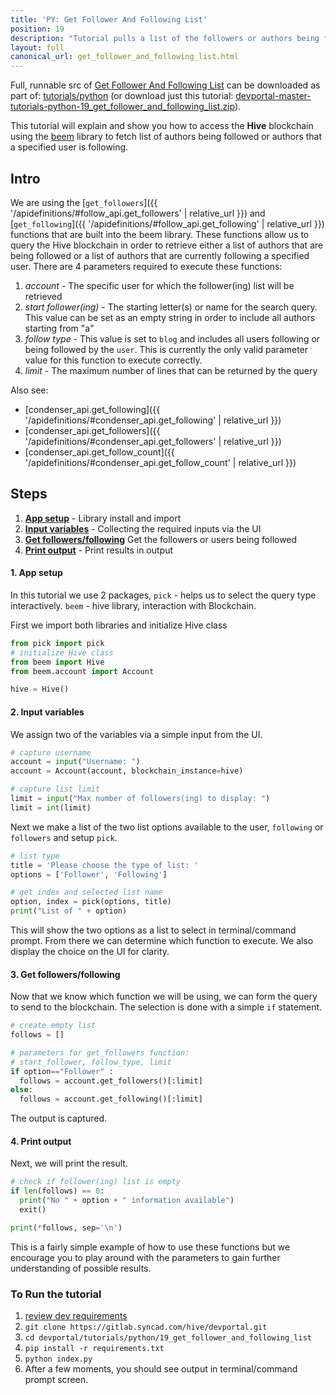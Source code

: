 ```yaml
---
title: 'PY: Get Follower And Following List'
position: 19
description: "Tutorial pulls a list of the followers or authors being followed from the blockchain then displays the result."
layout: full
canonical_url: get_follower_and_following_list.html
---
```

Full, runnable src of [Get Follower And Following List](https://gitlab.syncad.com/hive/devportal/-/tree/master/tutorials/python/19_get_follower_and_following_list) can be downloaded as part of: [tutorials/python](https://gitlab.syncad.com/hive/devportal/-/tree/master/tutorials/python) (or download just this tutorial: [devportal-master-tutorials-python-19_get_follower_and_following_list.zip](https://gitlab.syncad.com/hive/devportal/-/archive/master/devportal-master.zip?path=tutorials/python/19_get_follower_and_following_list)).

This tutorial will explain and show you how to access the **Hive** blockchain using the [beem](https://github.com/holgern/beem) library to fetch list of authors being followed or authors that a specified user is following.

## Intro

We are using the [`get_followers`]({{ '/apidefinitions/#follow_api.get_followers' | relative_url }}) and [`get_following`]({{ '/apidefinitions/#follow_api.get_following' | relative_url }}) functions that are built into the beem library. These functions allow us to query the Hive blockchain in order to retrieve either a list of authors that are being followed or a list of authors that are currently following a specified user. There are 4 parameters required to execute these functions:

1. _account_ - The specific user for which the follower(ing) list will be retrieved
1. _start follower(ing)_ - The starting letter(s) or name for the search query. This value can be set as an empty string in order to include all authors starting from "a"
1. _follow type_ - This value is set to `blog` and includes all users following or being followed by the `user`. This is currently the only valid parameter value for this function to execute correctly.
1. _limit_ - The maximum number of lines that can be returned by the query

Also see:
* [condenser_api.get_following]({{ '/apidefinitions/#condenser_api.get_following' | relative_url }})
* [condenser_api.get_followers]({{ '/apidefinitions/#condenser_api.get_followers' | relative_url }})
* [condenser_api.get_follow_count]({{ '/apidefinitions/#condenser_api.get_follow_count' | relative_url }})

## Steps

1. [**App setup**](#setup) - Library install and import
1. [**Input variables**](#input) - Collecting the required inputs via the UI
1. [**Get followers/following**](#query) Get the followers or users being followed
1. [**Print output**](#output) - Print results in output

#### 1. App setup <a name="setup"></a>

In this tutorial we use 2 packages, `pick` - helps us to select the query type interactively. `beem` - hive library, interaction with Blockchain.

First we import both libraries and initialize Hive class

```python
from pick import pick
# initialize Hive class
from beem import Hive
from beem.account import Account

hive = Hive()
```

#### 2. Input variables <a name="input"></a>

We assign two of the variables via a simple input from the UI.

```python
# capture username
account = input("Username: ")
account = Account(account, blockchain_instance=hive)

# capture list limit
limit = input("Max number of followers(ing) to display: ")
limit = int(limit)
```

Next we make a list of the two list options available to the user, `following` or `followers` and setup `pick`.

```python
# list type
title = 'Please choose the type of list: '
options = ['Follower', 'Following']

# get index and selected list name
option, index = pick(options, title)
print("List of " + option)
```

This will show the two options as a list to select in terminal/command prompt. From there we can determine which function to execute. We also display the choice on the UI for clarity.

#### 3. Get followers/following <a name="query"></a>

Now that we know which function we will be using, we can form the query to send to the blockchain. The selection is done with a simple `if` statement.

```python
# create empty list
follows = []

# parameters for get_followers function:
# start_follower, follow_type, limit
if option=="Follower" :
  follows = account.get_followers()[:limit]
else:
  follows = account.get_following()[:limit]
```

The output is captured.

#### 4. Print output <a name="output"></a>

Next, we will print the result.

```python
# check if follower(ing) list is empty
if len(follows) == 0:
  print("No " + option + " information available")
  exit()

print(*follows, sep='\n')
```

This is a fairly simple example of how to use these functions but we encourage you to play around with the parameters to gain further understanding of possible results.

### To Run the tutorial

1. [review dev requirements](getting_started.html)
1. `git clone https://gitlab.syncad.com/hive/devportal.git`
1. `cd devportal/tutorials/python/19_get_follower_and_following_list`
1. `pip install -r requirements.txt`
1. `python index.py`
1. After a few moments, you should see output in terminal/command prompt screen.
